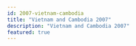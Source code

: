```yaml
---
id: 2007-vietnam-cambodia
title: "Vietnam and Cambodia 2007"
description: "Vietnam and Cambodia 2007"
featured: true
---
```

